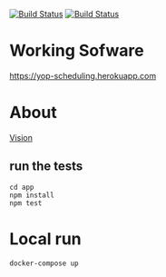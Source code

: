 [![Build Status](https://github.com/ericminio/yop-scheduling/actions/workflows/ci.yml/badge.svg)](https://github.com/ericminio/yop-scheduling/actions/workflows/ci.yml)
[![Build Status](https://github.com/ericminio/yop-scheduling/actions/workflows/deployment.yml/badge.svg)](https://github.com/ericminio/yop-scheduling/actions/workflows/deployment.yml)


# Working Sofware

https://yop-scheduling.herokuapp.com

# About

[Vision](about/1.vision.feature)

## run the tests
```
cd app
npm install
npm test
```

# Local run

```
docker-compose up
```